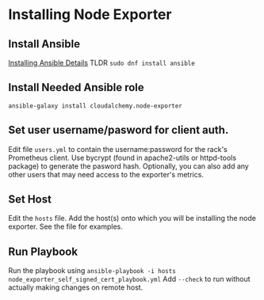 # Installing Node Exporter

## Install Ansible
[Installing Ansible Details](https://docs.ansible.com/ansible/latest/installation_guide/intro_installation.html)
TLDR `sudo dnf install ansible`

## Install Needed Ansible role
`ansible-galaxy install cloudalchemy.node-exporter`

## Set user username/pasword for client auth.

Edit file `users.yml` to contain the username:password for the rack's Prometheus client. 
Use bycrypt (found in apache2-utils or httpd-tools package) to generate the pasword hash. 
Optionally, you can also add any other users that may need access to the exporter's metrics. 

## Set Host
Edit the `hosts` file. Add the host(s) onto which  you will be installing the node exporter. See the file for examples.

## Run Playbook
Run the playbook using `ansible-playbook -i hosts node_exporter_self_signed_cert_playbook.yml`
Add `--check` to run without actually making changes on remote host.



